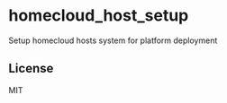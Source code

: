 homecloud_host_setup
=========

Setup homecloud hosts system for platform deployment


License
-------

MIT
